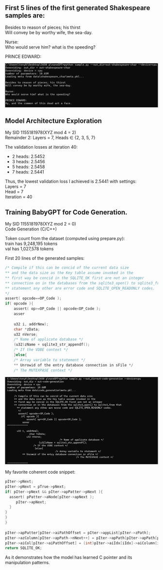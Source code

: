 ## First 5 lines of the first generated Shakespeare samples are:

Besides to reason of pieces; his thirst\
Will convey be by worthy wife, the sea-day.

Nurse:\
Who would serve him? what is the speeding?

PRINCE EDWARD:

![alt text](image-1.png)


## Model Architecture Exploration
My SID 1155181978(XYZ mod 4 = 2)\
Remainder 2: Layers = 7, Heads ∈ {2, 3, 5, 7}

The validation losses at iteration 40:
- 2 heads: 2.5452
- 3 heads: 2.5456
- 5 heads: 2.5458
- 7 heads: 2.5441

Thus, the lowest validation loss I achieved is 2.5441 with settings:\
Layers = 7 \
Head = 7 \
Iteration = 40

## Training BabyGPT for Code Generation.
My SID 1155181978(XYZ mod 2 = 0)\
Code Generation (C/C++)

Token count from the dataset (computed using prepare.py):\
train has 9,248,195 tokens\
val has 1,027,578 tokens

First 20 lines of the generated samples:
```c
/* Compile if this can be concid of the current data size
** and the data size as the Key table assume invoked in the
** first way be concid in the SQLITE_OK first are not an integer
** connection on in the databases from the sqlite3_open() to sqlite3_from that
** statement any other are error code and SQLITE_OPEN_READONLY codes.
*/
assert( opcode==OP_Code );
if( opcode ){
    assert( op>=OP_Code || opcode<OP_Code );
    asser
    
    u32 i, addrNew);
    char *zData;
    u32 nVerse;
    /* Name of applicate database */
    (u32)zName + sqlite3_str_appendf();
    /* If the VDBE context */
    }else{
    /* Array variable to statement */
    ** Unrowid of the entry database connection in sFile */
    /* The MUTEXPASE context */
```
![alt text](image.png)

My favorite coherent code snippet:
```c
pIter->pNext;
pIter->pNext = pTrue->pNext;
if( pIter->pNext && pIter->apPatter->pNext ){
  assert( pPatter->aNode[pIter->apNext );
     pIter->apNext;
  }
}
}
}

pIter->apPatter[pIter->aiPathOffset = pIter->appList[pIter->zPath];
pIter->azColumn[pIter->apPath->nNext++] = pIter->apPath[pIter->apPath[pIter->aiPaye];
pIter->aiCol[pIter->aiPathOffset] = (int)pIter->aiIdx[iIdx]->aiColumn[ii];
return SQLITE_OK;
```
As it demonstrates how the model has learned C pointer and its manipulation patterns.